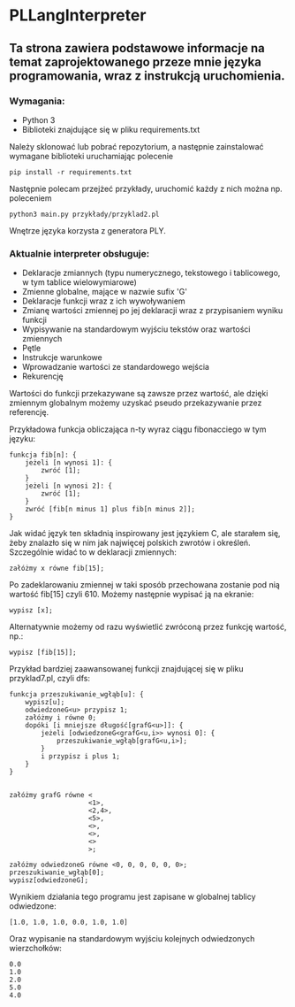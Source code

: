 # PLLangInterpreter
## Ta strona zawiera podstawowe informacje na temat zaprojektowanego przeze mnie języka programowania, wraz z instrukcją uruchomienia.

### Wymagania:
<ul>
  <li>Python 3</li>
  <li>Biblioteki znajdujące się w pliku requirements.txt</li>
</ul>

Należy sklonować lub pobrać repozytorium, a następnie zainstalować wymagane biblioteki uruchamiając polecenie 
```
pip install -r requirements.txt
```

Następnie polecam przejżeć przykłady, uruchomić każdy z nich można np. poleceniem
```
python3 main.py przykłady/przyklad2.pl
```
Wnętrze języka korzysta z generatora PLY.

### Aktualnie interpreter obsługuje:
<ul>
  <li>Deklaracje zmiannych (typu numerycznego, tekstowego i tablicowego, w tym tablice wielowymiarowe)</li>
  <li>Zmienne globalne, mające w nazwie sufix 'G'</li>
  <li>Deklaracje funkcji wraz z ich wywoływaniem</li>
  <li>Zmianę wartości zmiennej po jej deklaracji wraz z przypisaniem wyniku funkcji</li>
  <li>Wypisywanie na standardowym wyjściu tekstów oraz wartości zmiennych</li>
  <li>Pętle</li>
  <li>Instrukcje warunkowe</li>
  <li>Wprowadzanie wartości ze standardowego wejścia</li>
  <li>Rekurencję</li>
</ul>

Wartości do funkcji przekazywane są zawsze przez wartość, ale dzięki zmiennym globalnym możemy uzyskać pseudo przekazywanie przez referencję.

Przykładowa funkcja obliczająca n-ty wyraz ciągu fibonacciego w tym języku:
```
funkcja fib[n]: {
    jeżeli [n wynosi 1]: {
        zwróć [1];
    }
    jeżeli [n wynosi 2]: {
        zwróć [1];
    }
    zwróć [fib[n minus 1] plus fib[n minus 2]];
}
```

Jak widać język ten składnią inspirowany jest językiem C, ale starałem się, żeby znalazło się w nim jak najwięcej polskich zwrotów i określeń. Szczególnie widać to w deklaracji zmiennych:
```
załóżmy x równe fib[15];
```

Po zadeklarowaniu zmiennej w taki sposób przechowana zostanie pod nią wartość fib[15] czyli 610.
Możemy następnie wypisać ją na ekranie:
```
wypisz [x];
```

Alternatywnie możemy od razu wyświetlić zwróconą przez funkcję wartość, np.:
```
wypisz [fib[15]];
```

Przykład bardziej zaawansowanej funkcji znajdującej się w pliku przyklad7.pl, czyli dfs:
```
funkcja przeszukiwanie_wgłąb[u]: {
    wypisz[u];
    odwiedzoneG<u> przypisz 1;
    załóżmy i równe 0;
    dopóki [i mniejsze długość[grafG<u>]]: {
        jeżeli [odwiedzoneG<grafG<u,i>> wynosi 0]: {
            przeszukiwanie_wgłąb[grafG<u,i>];
        }
        i przypisz i plus 1;
    }
}


załóżmy grafG równe <
                    <1>,
                    <2,4>,
                    <5>,
                    <>,
                    <>,
                    <>
                    >;

załóżmy odwiedzoneG równe <0, 0, 0, 0, 0, 0>;
przeszukiwanie_wgłąb[0];
wypisz[odwiedzoneG];
```
Wynikiem działania tego programu jest zapisane w globalnej tablicy odwiedzone:
```
[1.0, 1.0, 1.0, 0.0, 1.0, 1.0]
```
Oraz wypisanie na standardowym wyjściu kolejnych odwiedzonych wierzchołków:
```
0.0
1.0
2.0
5.0
4.0
```
